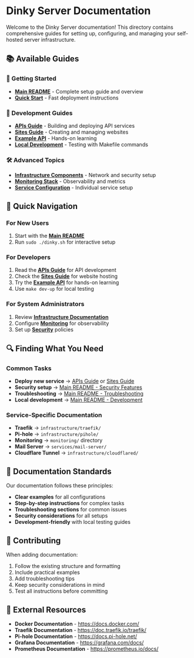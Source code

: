 # Dinky Server Documentation

Welcome to the Dinky Server documentation! This directory contains comprehensive guides for setting up, configuring, and managing your self-hosted server infrastructure.

## 📚 Available Guides

### **🚀 Getting Started**
- **[Main README](../README.md)** - Complete setup guide and overview
- **[Quick Start](../README.md#-quick-start)** - Fast deployment instructions

### **🔧 Development Guides**
- **[APIs Guide](apis-guide.md)** - Building and deploying API services
- **[Sites Guide](sites-guide.md)** - Creating and managing websites
- **[Example API](apis-guide.md#-example-api-reference)** - Hands-on learning
- **[Local Development](../README.md#-local-development)** - Testing with Makefile commands

### **🛠️ Advanced Topics**
- **[Infrastructure Components](../infrastructure/)** - Network and security setup
- **[Monitoring Stack](../monitoring/)** - Observability and metrics
- **[Service Configuration](../services/)** - Individual service setup

## 🎯 Quick Navigation

### **For New Users**
1. Start with the **[Main README](../README.md)**
2. Run `sudo ./dinky.sh` for interactive setup

### **For Developers**
1. Read the **[APIs Guide](apis-guide.md)** for API development
2. Check the **[Sites Guide](sites-guide.md)** for website hosting
3. Try the **[Example API](apis-guide.md#-example-api-reference)** for hands-on learning
4. Use `make dev-up` for local testing

### **For System Administrators**
1. Review **[Infrastructure Documentation](../infrastructure/)**
2. Configure **[Monitoring](../monitoring/)** for observability
3. Set up **[Security](../infrastructure/firewall/)** policies

## 🔍 Finding What You Need

### **Common Tasks**
- **Deploy new service** → [APIs Guide](apis-guide.md) or [Sites Guide](sites-guide.md)
- **Security setup** → [Main README - Security Features](../README.md#-what-you-get)
- **Troubleshooting** → [Main README - Troubleshooting](../README.md#-troubleshooting)
- **Local development** → [Main README - Development](../README.md#-local-development)

### **Service-Specific Documentation**
- **Traefik** → `infrastructure/traefik/`
- **Pi-hole** → `infrastructure/pihole/`
- **Monitoring** → `monitoring/` directory
- **Mail Server** → `services/mail-server/`
- **Cloudflare Tunnel** → `infrastructure/cloudflared/`

## 📝 Documentation Standards

Our documentation follows these principles:
- **Clear examples** for all configurations
- **Step-by-step instructions** for complex tasks
- **Troubleshooting sections** for common issues
- **Security considerations** for all setups
- **Development-friendly** with local testing guides

## 🤝 Contributing

When adding documentation:
1. Follow the existing structure and formatting
2. Include practical examples
3. Add troubleshooting tips
4. Keep security considerations in mind
5. Test all instructions before committing

## 🔗 External Resources

- **Docker Documentation** - https://docs.docker.com/
- **Traefik Documentation** - https://doc.traefik.io/traefik/
- **Pi-hole Documentation** - https://docs.pi-hole.net/
- **Grafana Documentation** - https://grafana.com/docs/
- **Prometheus Documentation** - https://prometheus.io/docs/ 